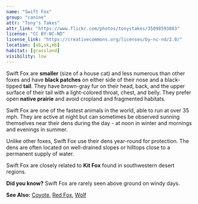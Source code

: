 ```yaml
---
name: "Swift Fox"
group: "canine"
attr: "Tony's Takes"
attr_link: "https://www.flickr.com/photos/tonystakes/35098593803"
license: "CC BY-NC-ND"
license_link: "https://creativecommons.org/licenses/by-nc-nd/2.0/"
location: [ab,sk,mb]
habitat: [grassland]
visibility: low
---
```

Swift Fox are **smaller** (size of a house cat) and less numerous than other foxes and have **black patches** on either side of their nose and a black-tipped **tail**.  They have brown-gray fur on their head, back, and the upper surface of their tail with a light-colored throat, chest, and belly. They prefer open **native prairie** and avoid cropland and fragmented habitats.

Swift Fox are one of the fastest animals in the world, able to run at over 35 mph. They are active at night but can sometimes be observed sunning themselves near their dens during the day - at noon in winter and mornings and evenings in summer.

Unlike other foxes, Swift Fox use their dens year-round for protection. The dens are often located on well-drained slopes or hilltops close to a permanent supply of water.

Swift Fox are closely related to **Kit Fox** found in southwestern desert regions.

**Did you know?** Swift Fox are rarely seen above ground on windy days.

<!-- generated, do not edit -->
**See Also:**
[Coyote](/animals/coyote),
[Red Fox](/animals/redfox),
[Wolf](/animals/wolf)
